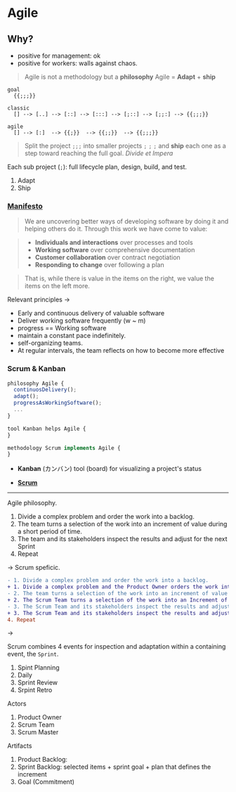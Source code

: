 # Agile

## Why?

- positive for management: ok
- positive for workers: walls against chaos.

> Agile is not a methodology but a **philosophy**
> Agile = **Adapt** + **ship**

```
goal
  {{;;;}}

classic
  [] --> [..] --> [::] --> [:::] --> [;::] --> [;;:] --> {{;;;}}

agile
  [] --> [:]  --> {{;}}  --> {{;;}}  --> {{;;;}}
```

> Split the project `;;;` into smaller projects `;` `;` `;` and **ship** each one as a step toward reaching the full goal.
> _Divide et Impera_

Each sub project (`;`): full lifecycle plan, design, build, and test.

1. Adapt
2. Ship

### [Manifesto](https://agilemanifesto.org/)

> We are uncovering better ways of developing
> software by doing it and helping others do it.
> Through this work we have come to value:

>  - **Individuals and interactions** over processes and tools
>  - **Working software** over comprehensive documentation
>  - **Customer collaboration** over contract negotiation
>  - **Responding to change** over following a plan

> That is, while there is value in the items on
> the right, we value the items on the left more.

Relevant principles ->

- Early and continuous delivery of valuable software
- Deliver working software frequently (w ~ m)
- progress == Working software
- maintain a constant pace indefinitely.
- self-organizing teams.
- At regular intervals, the team reflects on how to become more effective


### Scrum & Kanban

```ts
philosophy Agile {
  continuosDelivery();
  adapt();
  progressAsWorkingSoftware();
  ...
}

tool Kanban helps Agile {
}

methodology Scrum implements Agile {
}
```

- **Kanban** (カンバン) tool (board) for visualizing a project's status

- [**Scrum**](https://www.scrum.org/resources/scrum-guide)

***

Agile philosophy.

1. Divide a complex problem and order the work into a backlog.
2. The team turns a selection of the work into an increment of value during a short period of time.
3. The team and its stakeholders inspect the results and adjust for the next Sprint
4. Repeat

-> Scrum speficic.

```diff
- 1. Divide a complex problem and order the work into a backlog.
+ 1. Divide a complex problem and the Product Owner orders the work into a Product Backlog.
- 2. The team turns a selection of the work into an increment of value during a short period of time.
+ 2. The Scrum Team turns a selection of the work into an Increment of value during a Sprint.
- 3. The Scrum Team and its stakeholders inspect the results and adjust for the next Sprint
+ 3. The Scrum Team and its stakeholders inspect the results and adjust for the next Sprint
4. Repeat
```

->

Scrum combines 4 events for inspection and adaptation within a containing event, the `Sprint`.

1. Spint Planning
2. Daily
3. Sprint Review
4. Srpint Retro

Actors

1. Product Owner
2. Scrum Team
3. Scrum Master

Artifacts

1. Product Backlog:
2. Sprint Backlog: selected items + sprint goal + plan that defines the increment
3. Goal (Commitment)
